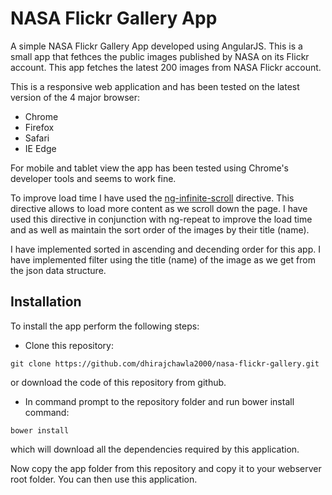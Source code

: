 # NASA Flickr Gallery App
A simple NASA Flickr Gallery App developed using AngularJS. This is a small app that fethces the public images published by NASA on its Flickr account. This app fetches the latest 200 images from NASA Flickr account.

This is a responsive web application and has been tested on the latest version of the 4 major browser:
* Chrome
* Firefox
* Safari
* IE Edge

For mobile and tablet view the app has been tested using Chrome's developer tools and seems to work fine.

To improve load time I have used the [ng-infinite-scroll](http://sroze.github.io/ngInfiniteScroll/index.html) directive. This directive allows to load more content as we scroll down the page. I have used this directive in conjunction with ng-repeat to improve the load time and as well as maintain the sort order of the images by their title (name).

I have implemented sorted in ascending and decending order for this app. I have implemented filter using the title (name) of the image as we get from the json data structure.

## Installation
To install the app perform the following steps:
* Clone this repository:
```
git clone https://github.com/dhirajchawla2000/nasa-flickr-gallery.git
```
or download the code of this repository from github.

* In command prompt to the repository folder and run bower install command:
```
bower install
```
which will download all the dependencies required by this application.

Now copy the app folder from this repository and copy it to your webserver root folder. You can then use this application.
